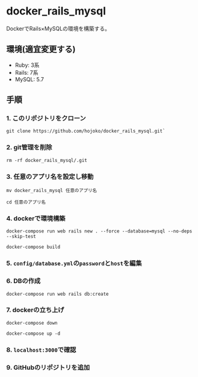 # docker_rails_mysql
DockerでRails×MySQLの環境を構築する。

## 環境(適宜変更する)
* Ruby:   3系
* Rails:  7系
* MySQL:  5.7

## 手順
### 1. このリポジトリをクローン
```
git clone https://github.com/hojoko/docker_rails_mysql.git`
```
### 2. git管理を削除
```
rm -rf docker_rails_mysql/.git
```
### 3. 任意のアプリ名を設定し移動
```
mv docker_rails_mysql 任意のアプリ名
```
```
cd 任意のアプリ名
```
### 4. dockerで環境構築 
```
docker-compose run web rails new . --force --database=mysql --no-deps --skip-test
```
```
docker-compose build
```
### 5. `config/database.yml`の`password`と`host`を編集
### 6. DBの作成 
```
docker-compose run web rails db:create
```
### 7. dockerの立ち上げ 
```
docker-compose down
```
```
docker-compose up -d
```
### 8. `localhost:3000`で確認
### 9. GitHubのリポジトリを追加
